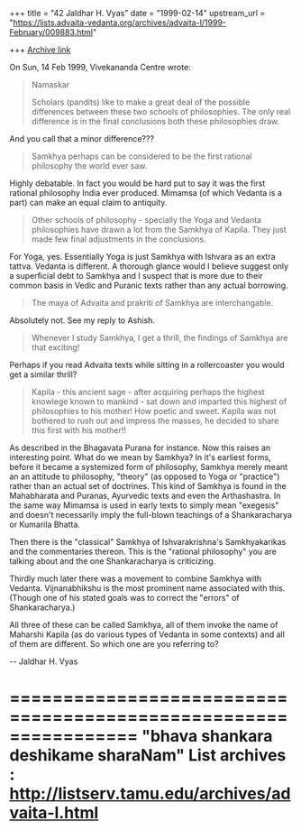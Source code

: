 +++
title = "42 Jaldhar H. Vyas"
date = "1999-02-14"
upstream_url = "https://lists.advaita-vedanta.org/archives/advaita-l/1999-February/009883.html"

+++
[Archive link](https://lists.advaita-vedanta.org/archives/advaita-l/1999-February/009883.html)

On Sun, 14 Feb 1999, Vivekananda Centre wrote:

> Namaskar
>
> Scholars (pandits) like to make a great deal of the possible differences
> between these two schools of philosophies. The only real difference is in
> the final conclusions both these philosophies draw.
>

And you call that a minor difference???

> Samkhya perhaps can be considered to be the first rational philosophy the
> world ever saw.

Highly debatable.  In fact you would be hard put to say it was the first
rational philosophy India ever produced.  Mimamsa (of which Vedanta is a
part) can make an equal claim to antiquity.

>  Other schools of philosophy - specially the Yoga and Vedanta
> philosophies have drawn a lot from the Samkhya of Kapila. They just made few
> final adjustments in the conclusions.
>

For Yoga, yes.  Essentially Yoga is just Samkhya with Ishvara as an extra
tattva.  Vedanta is different.  A thorough glance would I believe suggest
only a superficial debt to Samkhya and I suspect that is more due to their
common basis in Vedic and Puranic texts rather than any actual borrowing.


> The maya of Advaita and prakriti of Samkhya are interchangable.
>

Absolutely not.  See my reply to Ashish.

> Whenever I study Samkhya,  I get a thrill,  the findings of Samkhya are that
> exciting!

Perhaps if you read Advaita texts while sitting in a rollercoaster you
would get a similar thrill?

> Kapila - this ancient sage - after acquiring perhaps the highest knowlege
> known to mankind  - sat down and imparted this highest of philosophies to
> his mother!
> How poetic and sweet. Kapila was not bothered to rush out and impress the
> masses, he decided to share this first with his mother!!
>

As described in the Bhagavata Purana for instance.  Now this raises an
interesting point. What do we mean by Samkhya?  In it's earliest forms,
before it became a systemized form of philosophy, Samkhya merely meant an
an attitude to philosophy, "theory" (as opposed to Yoga or "practice")
rather than an actual set of doctrines.  This kind of Samkhya is found in
the Mahabharata and Puranas, Ayurvedic texts and even the Arthashastra. In
the same way Mimamsa is used in early texts to simply mean "exegesis" and
doesn't necessarily imply the full-blown teachings of a Shankaracharya or
Kumarila Bhatta.

Then there is the "classical" Samkhya of Ishvarakrishna's Samkhyakarikas
and the commentaries thereon.  This is the "rational philosophy" you are
talking about and the one Shankaracharya is criticizing.

Thirdly much later there was a movement to combine Samkhya with Vedanta.
Vijnanabhikshu is the most prominent name associated with this.  (Though
one of his stated goals was to correct the "errors" of Shankaracharya.)

All three of these can be called Samkhya, all of them invoke the name of
Maharshi Kapila (as do various types of Vedanta in some contexts) and all
of them are different.  So which one are you referring to?

--
Jaldhar H. Vyas <jaldhar at braincells.com>

================================================================
"bhava shankara deshikame sharaNam"
List archives : http://listserv.tamu.edu/archives/advaita-l.html
================================================================

